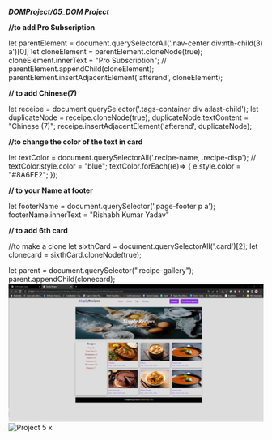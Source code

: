***DOMProject/05_DOM Project***

**//to add Pro Subscription** 

let parentElement = document.querySelectorAll('.nav-center div:nth-child(3) a')[0];
let cloneElement = parentElement.cloneNode(true);
cloneElement.innerText = "Pro Subscription";
// parentElement.appendChild(cloneElement);
parentElement.insertAdjacentElement('afterend', cloneElement);

**// to add Chinese(7)**

let receipe = document.querySelector('.tags-container div a:last-child');
let duplicateNode = receipe.cloneNode(true);
duplicateNode.textContent = "Chinese (7)";
receipe.insertAdjacentElement('afterend', duplicateNode);




**//to change the color of the text in card**

let textColor = document.querySelectorAll('.recipe-name, .recipe-disp');
// textColor.style.color = "blue";
textColor.forEach((e)=> {
e.style.color = "#8A6FE2";
});

**// to your Name at footer**

let footerName = document.querySelector('.page-footer p a');
footerName.innerText = "Rishabh Kumar Yadav"

**// to add 6th card**

//to make a clone
let sixthCard = document.querySelectorAll('.card')[2];
let clonecard = sixthCard.cloneNode(true);

let parent = document.querySelector(".recipe-gallery");
parent.appendChild(clonecard);
![Project 5](image.png)
![Project 5 x](https://github.com/Ramankumarlal007/DOMProject/assets/121278104/8b67530c-3530-4dfd-8ad1-2b0bc6853e2b)
